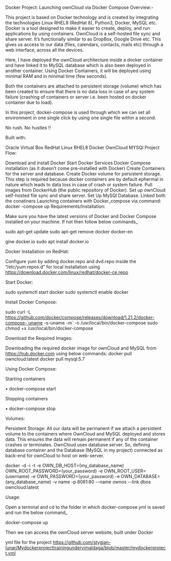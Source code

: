 Docker Project: Launching ownCloud via Docker Compose Overview:-

This project is based on Docker technology and is created by integrating the technologies Linux RHEL8 (RedHat 8), Python3, Docker, MySQL etc. Docker is a tool designed to make it easier to create, deploy, and run applications by using containers. OwnCloud is a self-hosted file sync and share server. It’s functionally similar to as DropBox, Google Drive etc. This gives us access to our data (files, calendars, contacts, mails etc) through a web interface, across all the devices.

Here, I have deployed the ownCloud architecture inside a docker container and have linked it to MySQL database which is also been deployed in another container. Using Docker Containers, it will be deployed using minimal RAM and in minimal time (few seconds).

Both the containers are attached to persistent storage (volume) which has been created to ensure that there is no data loss in case of any system failure (crashing of containers or server i.e. been hosted on docker container due to load).

In this project, docker-compose is used through which we can set all environment in one single click by using one single file within a second.

No rush. No hustles !!

Built with:

Oracle Virtual Box RedHat Linux RHEL8 Docker OwnCloud MYSQl Project Flow:

Download and install Docker Start Docker Services Docker Compose installation (as it doesn’t come pre-installed with Docker) Create Containers for the server and database. Create Docker volume for persistent storage. This step is required because docker containers are by default ephermal in nature which leads to data loss in case of crash or system failure. Pull images from DockerHub (the public repository of Docker). Set up ownCloud self-hosted file sync and share server. Set Up MySQl Database. Linked both the conatiners Launching containers with Docker_compose via command: docker -compose up Requirements/Installation:

Make sure you have the latest versions of Docker and Docker Compose installed on your machine. If not then follow below commands_

sudo apt-get update sudo apt-get remove docker docker-en

gine docker.io sudo apt install docker.io

Docker Installation on RedHat:

Configure yum by adding docker.repo and dvd.repo inside the “/etc/yum.repos.d” for local installation using https://download.docker.com/linux/redhat/docker-ce.repo

Start Docker:

sudo systemctl start docker sudo systemctl enable docker

Install Docker Compose:

sudo curl -L https://github.com/docker/compose/releases/download/1.21.2/docker-compose-`uname -s-uname -m` -o /usr/local/bin/docker-compose sudo chmod +x /usr/local/bin/docker-compose

Download the Required Images:

Downloading the required docker image for ownCloud and MySQL from https://hub.docker.com using below commands: docker pull owncloud:latest docker pull mysql:5.7

Using Docker Compose:

Starting containers

• docker-compose start

Stopping containers

• docker-compose stop

Volumes:

Persistent Storage: All our data will be permanent if we attach a persistent volume to the containers where OwnCloud and MySQL deployed and stores data. This ensures the data will remain permanent if any of the container crashes or terminates. OwnCloud uses database server. So, defining database container and the Database (MySQL in my project) connected as back-end for ownCloud to host on web-server.

docker -d -i -t -e OWN_DB_HOST=(my_database_name) OWN_ROOT_PASSWORD=(your_password) -e OWN_ROOT_USER=(username) -e OWN_PASSWORD=(your_password) -e OWN_DATABASE= (any_database_name) -v name -p 8081:80 --name ownos --link dbos owncloud:latest

Usage:

Open a terminal and cd to the folder in which docker-compose.yml is saved and run the below command_

docker-compose up

Then we can access the ownCloud server website, built under Docker

yml file for the project https://github.com/stygian-lunar/Mydockerprojecttrainingundervimaldaga/blob/master/mydockerproject.yml
